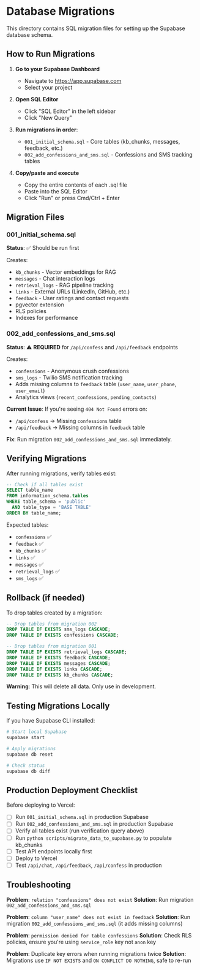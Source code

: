 # Database Migrations

This directory contains SQL migration files for setting up the Supabase database schema.

## How to Run Migrations

1. **Go to your Supabase Dashboard**
   - Navigate to https://app.supabase.com
   - Select your project

2. **Open SQL Editor**
   - Click "SQL Editor" in the left sidebar
   - Click "New Query"

3. **Run migrations in order**:
   - `001_initial_schema.sql` - Core tables (kb_chunks, messages, feedback, etc.)
   - `002_add_confessions_and_sms.sql` - Confessions and SMS tracking tables

4. **Copy/paste and execute**
   - Copy the entire contents of each .sql file
   - Paste into the SQL Editor
   - Click "Run" or press Cmd/Ctrl + Enter

## Migration Files

### 001_initial_schema.sql
**Status**: ✅ Should be run first

Creates:
- `kb_chunks` - Vector embeddings for RAG
- `messages` - Chat interaction logs
- `retrieval_logs` - RAG pipeline tracking
- `links` - External URLs (LinkedIn, GitHub, etc.)
- `feedback` - User ratings and contact requests
- pgvector extension
- RLS policies
- Indexes for performance

### 002_add_confessions_and_sms.sql
**Status**: ⚠️ **REQUIRED** for `/api/confess` and `/api/feedback` endpoints

Creates:
- `confessions` - Anonymous crush confessions
- `sms_logs` - Twilio SMS notification tracking
- Adds missing columns to `feedback` table (`user_name`, `user_phone`, `user_email`)
- Analytics views (`recent_confessions`, `pending_contacts`)

**Current Issue**: If you're seeing `404 Not Found` errors on:
- `/api/confess` → Missing `confessions` table
- `/api/feedback` → Missing columns in `feedback` table

**Fix**: Run migration `002_add_confessions_and_sms.sql` immediately.

## Verifying Migrations

After running migrations, verify tables exist:

```sql
-- Check if all tables exist
SELECT table_name 
FROM information_schema.tables 
WHERE table_schema = 'public' 
  AND table_type = 'BASE TABLE'
ORDER BY table_name;
```

Expected tables:
- `confessions` ✅
- `feedback` ✅
- `kb_chunks` ✅
- `links` ✅
- `messages` ✅
- `retrieval_logs` ✅
- `sms_logs` ✅

## Rollback (if needed)

To drop tables created by a migration:

```sql
-- Drop tables from migration 002
DROP TABLE IF EXISTS sms_logs CASCADE;
DROP TABLE IF EXISTS confessions CASCADE;

-- Drop tables from migration 001
DROP TABLE IF EXISTS retrieval_logs CASCADE;
DROP TABLE IF EXISTS feedback CASCADE;
DROP TABLE IF EXISTS messages CASCADE;
DROP TABLE IF EXISTS links CASCADE;
DROP TABLE IF EXISTS kb_chunks CASCADE;
```

**Warning**: This will delete all data. Only use in development.

## Testing Migrations Locally

If you have Supabase CLI installed:

```bash
# Start local Supabase
supabase start

# Apply migrations
supabase db reset

# Check status
supabase db diff
```

## Production Deployment Checklist

Before deploying to Vercel:

- [ ] Run `001_initial_schema.sql` in production Supabase
- [ ] Run `002_add_confessions_and_sms.sql` in production Supabase
- [ ] Verify all tables exist (run verification query above)
- [ ] Run `python scripts/migrate_data_to_supabase.py` to populate kb_chunks
- [ ] Test API endpoints locally first
- [ ] Deploy to Vercel
- [ ] Test `/api/chat`, `/api/feedback`, `/api/confess` in production

## Troubleshooting

**Problem**: `relation "confessions" does not exist`
**Solution**: Run migration `002_add_confessions_and_sms.sql`

**Problem**: `column "user_name" does not exist in feedback`
**Solution**: Run migration `002_add_confessions_and_sms.sql` (it adds missing columns)

**Problem**: `permission denied for table confessions`
**Solution**: Check RLS policies, ensure you're using `service_role` key not `anon` key

**Problem**: Duplicate key errors when running migrations twice
**Solution**: Migrations use `IF NOT EXISTS` and `ON CONFLICT DO NOTHING`, safe to re-run
